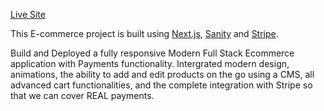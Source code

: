 [Live Site](https://kl-audio.vercel.app/)

This E-commerce project is built using [Next.js](https://nextjs.org/), [Sanity](https://www.sanity.io/) and [Stripe](https://stripe.com/).

Build and Deployed a fully responsive Modern Full Stack Ecommerce application with Payments functionality. Intergrated modern design, animations, the ability to add and edit products on the go using a CMS, all advanced cart functionalities, and the complete integration with Stripe so that we can cover REAL payments. 





